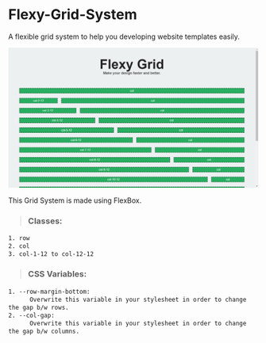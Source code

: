 # Flexy-Grid-System
A flexible grid system to help you developing website templates easily.

![Grid](https://raw.githubusercontent.com/Pahlaz/Flexy-Grid/master/grid.png "Flexy Grid")

This Grid System is made using FlexBox.

> ### **Classes:**
    1. row
    2. col
    3. col-1-12 to col-12-12
  
  
> ### **CSS Variables:**
    1. --row-margin-bottom: 
          Overwrite this variable in your stylesheet in order to change the gap b/w rows.
    2. --col-gap: 
          Overwrite this variable in your stylesheet in order to change the gap b/w columns.
